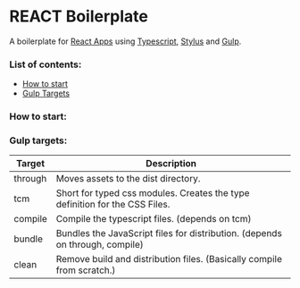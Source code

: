 REACT Boilerplate
=================

A boilerplate for [React Apps](https://reactjs.org/) using [Typescript](https://www.typescriptlang.org/), [Stylus](http://stylus-lang.com/) and [Gulp](https://gulpjs.com/).

### List of contents:

- [How to start](#how-to-start)
- [Gulp Targets](#gulp-targets)

### How to start:


### Gulp targets:

Target | Description
------ | -----------
through | Moves assets to the dist directory.
tcm | Short for typed css modules. Creates the type definition for the CSS Files. 
compile | Compile the typescript files. (depends on tcm) 
bundle | Bundles the JavaScript files for distribution. (depends on through, compile)
clean | Remove build and distribution files. (Basically compile from scratch.)

